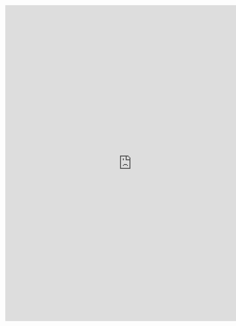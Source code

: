 
<iframe width="800" height="1000" src="https://meganpruitt.shinyapps.io/dallashs/" frameborder="0" allowfullscreen></iframe>
